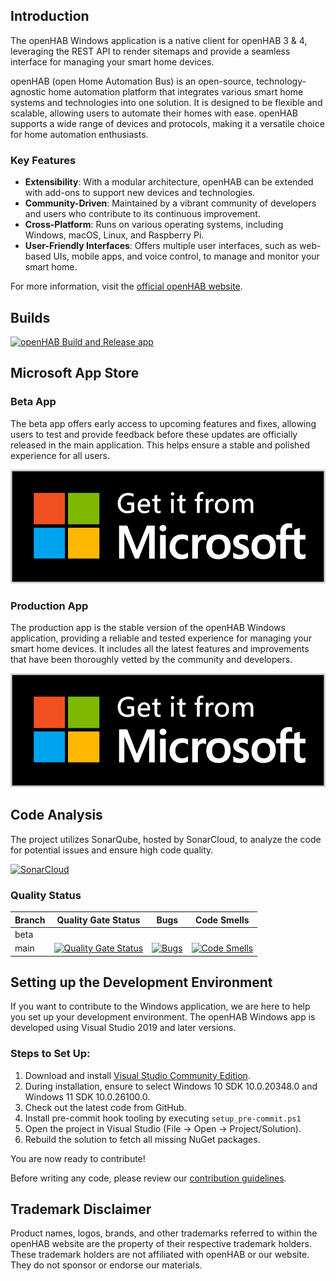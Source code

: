 ## Introduction
The openHAB Windows application is a native client for openHAB 3 & 4, leveraging the REST API to render sitemaps and provide a seamless interface for managing your smart home devices.

openHAB (open Home Automation Bus) is an open-source, technology-agnostic home automation platform that integrates various smart home systems and technologies into one solution. It is designed to be flexible and scalable, allowing users to automate their homes with ease. openHAB supports a wide range of devices and protocols, making it a versatile choice for home automation enthusiasts.

### Key Features
- **Extensibility**: With a modular architecture, openHAB can be extended with add-ons to support new devices and technologies.
- **Community-Driven**: Maintained by a vibrant community of developers and users who contribute to its continuous improvement.
- **Cross-Platform**: Runs on various operating systems, including Windows, macOS, Linux, and Raspberry Pi.
- **User-Friendly Interfaces**: Offers multiple user interfaces, such as web-based UIs, mobile apps, and voice control, to manage and monitor your smart home.

For more information, visit the [official openHAB website](https://www.openhab.org/).

## Builds
[![openHAB Build and Release app](https://github.com/openhab/openhab-windows/actions/workflows/openhab.yml/badge.svg)](https://github.com/openhab/openhab-windows/actions/workflows/openhab.yml)

## Microsoft App Store

### Beta App
The beta app offers early access to upcoming features and fixes, allowing users to test and provide feedback before these updates are officially released in the main application. This helps ensure a stable and polished experience for all users.

[![Link to Windows Store](/docs/get_microsoft_store.png)](https://www.microsoft.com/store/apps/9N140MD0NJ6T)

### Production App
The production app is the stable version of the openHAB Windows application, providing a reliable and tested experience for managing your smart home devices. It includes all the latest features and improvements that have been thoroughly vetted by the community and developers.

[![Link to Windows Store](/docs/get_microsoft_store.png)](https://www.microsoft.com/store/apps/9NMQ39CTWXGT)

## Code Analysis
The project utilizes SonarQube, hosted by SonarCloud, to analyze the code for potential issues and ensure high code quality.

[![SonarCloud](https://sonarcloud.io/images/project_badges/sonarcloud-white.svg)](https://sonarcloud.io/dashboard?id=openhab_openhab-windows)

### Quality Status

| Branch | Quality Gate Status | Bugs | Code Smells |
|--------|---------------------|------|-------------|
| beta   |                     |      |             |
| main   | [![Quality Gate Status](https://sonarcloud.io/api/project_badges/measure?project=openhab_openhab-windows&metric=alert_status)](https://sonarcloud.io/dashboard?id=openhab_openhab-windows) | [![Bugs](https://sonarcloud.io/api/project_badges/measure?project=openhab_openhab-windows&metric=bugs)](https://sonarcloud.io/dashboard?id=openhab_openhab-windows) | [![Code Smells](https://sonarcloud.io/api/project_badges/measure?project=openhab_openhab-windows&metric=code_smells)](https://sonarcloud.io/dashboard?id=openhab_openhab-windows) |

## Setting up the Development Environment

If you want to contribute to the Windows application, we are here to help you set up your development environment. The openHAB Windows app is developed using Visual Studio 2019 and later versions.

### Steps to Set Up:
1. Download and install [Visual Studio Community Edition](https://www.visualstudio.com/downloads/).
2. During installation, ensure to select Windows 10 SDK 10.0.20348.0 and Windows 11 SDK 10.0.26100.0.
3. Check out the latest code from GitHub.
4. Install pre-commit hook tooling by executing `setup_pre-commit.ps1`
4. Open the project in Visual Studio (File -> Open -> Project/Solution).
5. Rebuild the solution to fetch all missing NuGet packages.

You are now ready to contribute!

Before writing any code, please review our [contribution guidelines](https://github.com/openhab/openhab.windows/blob/master/CONTRIBUTING.md).

## Trademark Disclaimer

Product names, logos, brands, and other trademarks referred to within the openHAB website are the property of their respective trademark holders. These trademark holders are not affiliated with openHAB or our website. They do not sponsor or endorse our materials.
